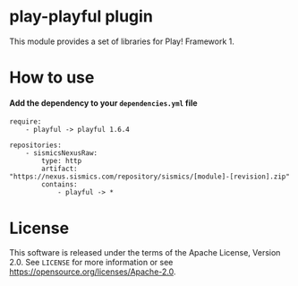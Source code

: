 # play-playful plugin

This module provides a set of libraries for Play! Framework 1.

# How to use

####  Add the dependency to your `dependencies.yml` file

```
require:
    - playful -> playful 1.6.4

repositories:
    - sismicsNexusRaw:
        type: http
        artifact: "https://nexus.sismics.com/repository/sismics/[module]-[revision].zip"
        contains:
            - playful -> *
```

# License

This software is released under the terms of the Apache License, Version 2.0. See `LICENSE` for more
information or see <https://opensource.org/licenses/Apache-2.0>.
